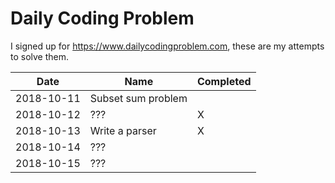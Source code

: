 # Daily Coding Problem

I signed up for https://www.dailycodingproblem.com, these are my attempts to solve them.

| Date       | Name               | Completed |
|------------|--------------------|-----------|
| 2018-10-11 | Subset sum problem |           |
| 2018-10-12 | ???                | X         |
| 2018-10-13 | Write a parser     | X         |
| 2018-10-14 | ???                |           |
| 2018-10-15 | ???                |           |

